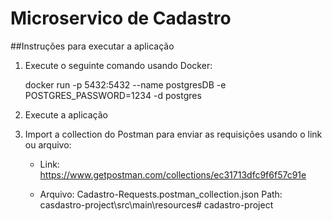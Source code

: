 # Microservico de Cadastro
 
##Instruções para executar a aplicação
 
1. Execute o seguinte comando usando Docker:

	docker run -p 5432:5432 --name postgresDB -e POSTGRES_PASSWORD=1234 -d postgres
2. Execute a aplicação

3. Import a collection do Postman para enviar as requisições usando o link ou arquivo:

    - Link: https://www.getpostman.com/collections/ec31713dfc9f6f57c91e

    - Arquivo: Cadastro-Requests.postman_collection.json
    Path: casdastro-project\src\main\resources# cadastro-project
